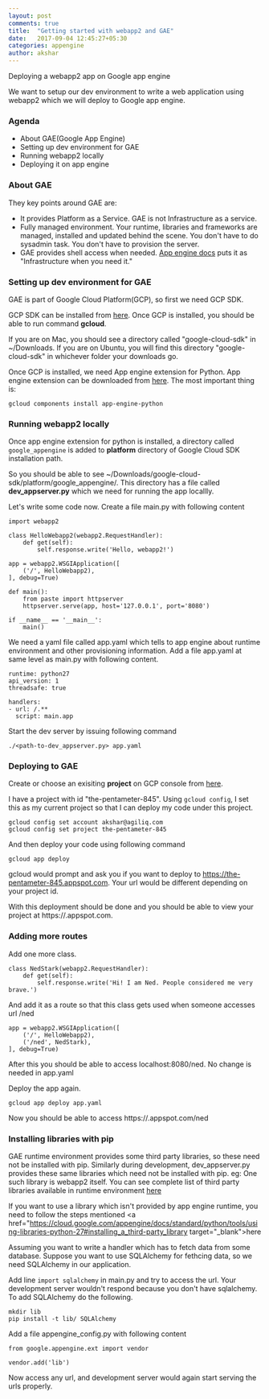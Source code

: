```yaml
---
layout: post
comments: true
title:  "Getting started with webapp2 and GAE"
date:   2017-09-04 12:45:27+05:30
categories: appengine
author: akshar
---
```

Deploying a webapp2 app on Google app engine

We want to setup our dev environment to write a web application using webapp2 which we will deploy to Google app engine.

### Agenda

* About GAE(Google App Engine)
* Setting up dev environment for GAE
* Running webapp2 locally
* Deploying it on app engine

### About GAE

They key points around GAE are:

* It provides Platform as a Service. GAE is not Infrastructure as a service.
* Fully managed environment. Your runtime, libraries and frameworks are managed, installed and updated behind the scene. You don't have to do sysadmin task. You don't have to provision the server.
* GAE provides shell access when needed. <a href="https://cloud.google.com/appengine/">App engine docs</a> puts it as "Infrastructure when you need it."

### Setting up dev environment for GAE

GAE is part of Google Cloud Platform(GCP), so first we need GCP SDK.

GCP SDK can be installed from <a href="https://cloud.google.com/sdk/docs/">here</a>. Once GCP is installed, you should be able to run command **gcloud**.

If you are on Mac, you should see a directory called "google-cloud-sdk" in ~/Downloads. If you are on Ubuntu, you will find this directory "google-cloud-sdk" in whichever folder your downloads go.

Once GCP is installed, we need App engine extension for Python. App engine extension can be downloaded from <a href="https://cloud.google.com/appengine/docs/standard/python/download" target="_blank">here</a>. The most important thing is:

	gcloud components install app-engine-python

### Running webapp2 locally

Once app engine extension for python is installed, a directory called `google_appengine` is added to **platform** directory of Google Cloud SDK installation path.

So you should be able to see ~/Downloads/google-cloud-sdk/platform/google_appengine/. This directory has a file called **dev_appserver.py** which we need for running the app locallly.

Let's write some code now. Create a file main.py with following content

	import webapp2

	class HelloWebapp2(webapp2.RequestHandler):
		def get(self):
			self.response.write('Hello, webapp2!')

	app = webapp2.WSGIApplication([
		('/', HelloWebapp2),
	], debug=True)

	def main():
		from paste import httpserver
		httpserver.serve(app, host='127.0.0.1', port='8080')

	if __name__ == '__main__':
		main()

We need a yaml file called app.yaml which tells to app engine about runtime environment and other provisioning information. Add a file app.yaml at same level as main.py with following content.

	runtime: python27
	api_version: 1
	threadsafe: true

	handlers:
	- url: /.**
	  script: main.app

Start the dev server by issuing following command

	./<path-to-dev_appserver.py> app.yaml

### Deploying to GAE

Create or choose an exisiting **project** on GCP console from <a href="https://console.cloud.google.com/start">here</a>.

I have a project with id "the-pentameter-845". Using `gcloud config`, I set this as my current project so that I can deploy my code under this project.

	gcloud config set account akshar@agiliq.com
	gcloud config set project the-pentameter-845

And then deploy your code using following command

	gcloud app deploy

gcloud would prompt and ask you if you want to deploy to https://the-pentameter-845.appspot.com. Your url would be different depending on your project id.

With this deployment should be done and you should be able to view your project at https://<your-project-id>.appspot.com.

### Adding more routes

Add one more class.

	class NedStark(webapp2.RequestHandler):
		def get(self):
			self.response.write('Hi! I am Ned. People considered me very brave.')

And add it as a route so that this class gets used when someone accesses url /ned

	app = webapp2.WSGIApplication([
		('/', HelloWebapp2),
		('/ned', NedStark),
	], debug=True)

After this you should be able to access localhost:8080/ned. No change is needed in app.yaml

Deploy the app again.

	gcloud app deploy app.yaml

Now you should be able to access https://<your-project-id>.appspot.com/ned

### Installing libraries with pip

GAE runtime environment provides some third party libraries, so these need not be installed with pip. Similarly during development, dev_appserver.py provides these same libraries which need not be installed with pip. eg: One such library is webapp2 itself. You can see complete list of third party libraries available in runtime environment <a href="https://cloud.google.com/appengine/docs/standard/python/tools/built-in-libraries-27" target="_blank">here</a>

If you want to use a library which isn't provided by app engine runtime, you need to follow the steps mentioned <a href="https://cloud.google.com/appengine/docs/standard/python/tools/using-libraries-python-27#installing_a_third-party_library target="_blank">here</a>

Assuming you want to write a handler which has to fetch data from some database. Suppose you want to use SQLAlchemy for fethcing data, so we need SQLAlchemy in our application.

Add line `import sqlalchemy` in main.py and try to access the url. Your development server wouldn't respond because you don't have sqlalchemy. To add SQLAlchemy do the following.

	mkdir lib
	pip install -t lib/ SQLAlchemy

Add a file appengine_config.py with following content

	from google.appengine.ext import vendor

	vendor.add('lib')

Now access any url, and development server would again start serving the urls properly.


